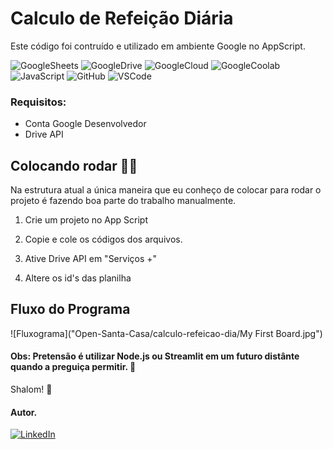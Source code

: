 # Calculo de Refeição Diária

Este código foi contruído e utilizado em ambiente Google no AppScript.


![GoogleSheets](https://img.shields.io/badge/-Google%20Sheets-34A853?style=flat&logo=googlesheets&logoColor=white)
![GoogleDrive](https://img.shields.io/badge/-Google%20Drive-4285F4?style=flat&logo=googledrive&logoColor=white)
![GoogleCloud](https://img.shields.io/badge/-Google%20Cloud-4285F4?style=flat&logo=googlecloud&logoColor=white)
![GoogleCoolab](https://img.shields.io/badge/-Google%20Cloud-F9AB00?style=flat&logo=googlecolab&logoColor=white)
![JavaScript](https://img.shields.io/badge/-JavaScript-black?style=flat-square&logo=javascript)
![GitHub](https://img.shields.io/badge/-GitHub-181717?style=flat-square&logo=github)
![VSCode](https://img.shields.io/badge/-VSCode-007ACC?style=flat-square&logo=visual-studio-code&logoColor=white)

### Requisitos:

- Conta Google Desenvolvedor 
- Drive API

## Colocando rodar 🛞💨
  Na estrutura atual a única maneira que eu conheço de colocar para rodar o projeto é fazendo boa parte do trabalho manualmente.

1. Crie um projeto no App Script 

2. Copie e cole os códigos dos arquivos.

3. Ative Drive API em "Serviços +"

4. Altere os id's das planilha

## Fluxo do Programa

![Fluxograma]("Open-Santa-Casa/calculo-refeicao-dia/My First Board.jpg")

#### Obs: Pretensão é utilizar Node.js ou Streamlit em um futuro distânte quando a preguiça permitir. 🥱

Shalom! 🖖

#### Autor.
[![LinkedIn](https://img.shields.io/badge/-Linkedin-blue?style=flat-square&logo=Linkedin&logoColor=white&link=https://www.linkedin.com/in/flavioepimentel/)](https://www.linkedin.com/in/flavioepimentel/)
